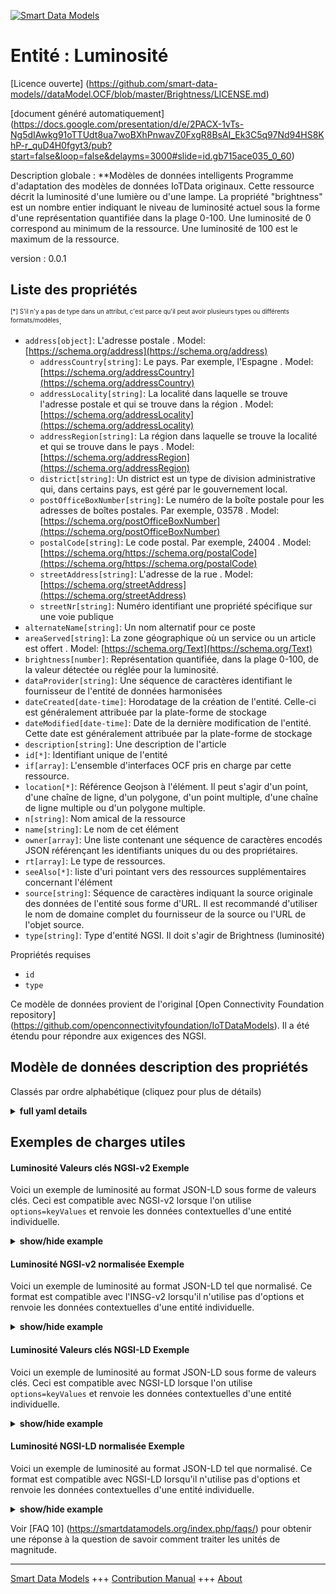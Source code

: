 <!-- 10-Header -->  
[![Smart Data Models](https://smartdatamodels.org/wp-content/uploads/2022/01/SmartDataModels_logo.png "Logo")](https://smartdatamodels.org)  
Entité : Luminosité  
===================<!-- /10-Header -->  
<!-- 15-License -->  
[Licence ouverte] (https://github.com/smart-data-models//dataModel.OCF/blob/master/Brightness/LICENSE.md)  
[document généré automatiquement] (https://docs.google.com/presentation/d/e/2PACX-1vTs-Ng5dIAwkg91oTTUdt8ua7woBXhPnwavZ0FxgR8BsAI_Ek3C5q97Nd94HS8KhP-r_quD4H0fgyt3/pub?start=false&loop=false&delayms=3000#slide=id.gb715ace035_0_60)  
<!-- /15-License -->  
<!-- 20-Description -->  
Description globale : **Modèles de données intelligents Programme d'adaptation des modèles de données IoTData originaux. Cette ressource décrit la luminosité d'une lumière ou d'une lampe. La propriété "brightness" est un nombre entier indiquant le niveau de luminosité actuel sous la forme d'une représentation quantifiée dans la plage 0-100. Une luminosité de 0 correspond au minimum de la ressource. Une luminosité de 100 est le maximum de la ressource.  
version : 0.0.1  
<!-- /20-Description -->  
<!-- 30-PropertiesList -->  

## Liste des propriétés  

<sup><sub>[*] S'il n'y a pas de type dans un attribut, c'est parce qu'il peut avoir plusieurs types ou différents formats/modèles</sub></sup>.  
- `address[object]`: L'adresse postale  . Model: [https://schema.org/address](https://schema.org/address)	- `addressCountry[string]`: Le pays. Par exemple, l'Espagne  . Model: [https://schema.org/addressCountry](https://schema.org/addressCountry)  
	- `addressLocality[string]`: La localité dans laquelle se trouve l'adresse postale et qui se trouve dans la région  . Model: [https://schema.org/addressLocality](https://schema.org/addressLocality)  
	- `addressRegion[string]`: La région dans laquelle se trouve la localité et qui se trouve dans le pays  . Model: [https://schema.org/addressRegion](https://schema.org/addressRegion)  
	- `district[string]`: Un district est un type de division administrative qui, dans certains pays, est géré par le gouvernement local.    
	- `postOfficeBoxNumber[string]`: Le numéro de la boîte postale pour les adresses de boîtes postales. Par exemple, 03578  . Model: [https://schema.org/postOfficeBoxNumber](https://schema.org/postOfficeBoxNumber)  
	- `postalCode[string]`: Le code postal. Par exemple, 24004  . Model: [https://schema.org/https://schema.org/postalCode](https://schema.org/https://schema.org/postalCode)  
	- `streetAddress[string]`: L'adresse de la rue  . Model: [https://schema.org/streetAddress](https://schema.org/streetAddress)  
	- `streetNr[string]`: Numéro identifiant une propriété spécifique sur une voie publique    
- `alternateName[string]`: Un nom alternatif pour ce poste  - `areaServed[string]`: La zone géographique où un service ou un article est offert  . Model: [https://schema.org/Text](https://schema.org/Text)- `brightness[number]`: Représentation quantifiée, dans la plage 0-100, de la valeur détectée ou réglée pour la luminosité.  - `dataProvider[string]`: Une séquence de caractères identifiant le fournisseur de l'entité de données harmonisées  - `dateCreated[date-time]`: Horodatage de la création de l'entité. Celle-ci est généralement attribuée par la plate-forme de stockage  - `dateModified[date-time]`: Date de la dernière modification de l'entité. Cette date est généralement attribuée par la plate-forme de stockage  - `description[string]`: Une description de l'article  - `id[*]`: Identifiant unique de l'entité  - `if[array]`: L'ensemble d'interfaces OCF pris en charge par cette ressource.  - `location[*]`: Référence Geojson à l'élément. Il peut s'agir d'un point, d'une chaîne de ligne, d'un polygone, d'un point multiple, d'une chaîne de ligne multiple ou d'un polygone multiple.  - `n[string]`: Nom amical de la ressource  - `name[string]`: Le nom de cet élément  - `owner[array]`: Une liste contenant une séquence de caractères encodés JSON référençant les identifiants uniques du ou des propriétaires.  - `rt[array]`: Le type de ressources.  - `seeAlso[*]`: liste d'uri pointant vers des ressources supplémentaires concernant l'élément  - `source[string]`: Séquence de caractères indiquant la source originale des données de l'entité sous forme d'URL. Il est recommandé d'utiliser le nom de domaine complet du fournisseur de la source ou l'URL de l'objet source.  - `type[string]`: Type d'entité NGSI. Il doit s'agir de Brightness (luminosité)  <!-- /30-PropertiesList -->  
<!-- 35-RequiredProperties -->  
Propriétés requises  
- `id`  - `type`  <!-- /35-RequiredProperties -->  
<!-- 40-RequiredProperties -->  
Ce modèle de données provient de l'original [Open Connectivity Foundation repository] (https://github.com/openconnectivityfoundation/IoTDataModels). Il a été étendu pour répondre aux exigences des NGSI.  
<!-- /40-RequiredProperties -->  
<!-- 50-DataModelHeader -->  
## Modèle de données description des propriétés  
Classés par ordre alphabétique (cliquez pour plus de détails)  
<!-- /50-DataModelHeader -->  
<!-- 60-ModelYaml -->  
<details><summary><strong>full yaml details</strong></summary>    
```yaml  
Brightness:    
  description: Smart Data Models Program adaptation of the original IoTData data Models. This Resource describes the brightness of a light or lamp. The Property 'brightness' is an integer showing the current brightness level as a quantized representation in the range 0-100. A brightness of 0 is the minimum for the resource. A brightness of 100 is the maximum for the resource.    
  properties:    
    address:    
      description: The mailing address    
      properties:    
        addressCountry:    
          description: 'The country. For example, Spain'    
          type: string    
          x-ngsi:    
            model: https://schema.org/addressCountry    
            type: Property    
        addressLocality:    
          description: 'The locality in which the street address is, and which is in the region'    
          type: string    
          x-ngsi:    
            model: https://schema.org/addressLocality    
            type: Property    
        addressRegion:    
          description: 'The region in which the locality is, and which is in the country'    
          type: string    
          x-ngsi:    
            model: https://schema.org/addressRegion    
            type: Property    
        district:    
          description: 'A district is a type of administrative division that, in some countries, is managed by the local government'    
          type: string    
          x-ngsi:    
            type: Property    
        postOfficeBoxNumber:    
          description: 'The post office box number for PO box addresses. For example, 03578'    
          type: string    
          x-ngsi:    
            model: https://schema.org/postOfficeBoxNumber    
            type: Property    
        postalCode:    
          description: 'The postal code. For example, 24004'    
          type: string    
          x-ngsi:    
            model: https://schema.org/https://schema.org/postalCode    
            type: Property    
        streetAddress:    
          description: The street address    
          type: string    
          x-ngsi:    
            model: https://schema.org/streetAddress    
            type: Property    
        streetNr:    
          description: Number identifying a specific property on a public street    
          type: string    
          x-ngsi:    
            type: Property    
      type: object    
      x-ngsi:    
        model: https://schema.org/address    
        type: Property    
    alternateName:    
      description: An alternative name for this item    
      type: string    
      x-ngsi:    
        type: Property    
    areaServed:    
      description: The geographic area where a service or offered item is provided    
      type: string    
      x-ngsi:    
        model: https://schema.org/Text    
        type: Property    
    brightness:    
      description: The Quantized representation in the range 0-100 of the current sensed or set value for Brightness.    
      maximum: 100    
      minimum: 0    
      type: number    
      x-ngsi:    
        type: Property    
    dataProvider:    
      description: A sequence of characters identifying the provider of the harmonised data entity    
      type: string    
      x-ngsi:    
        type: Property    
    dateCreated:    
      description: Entity creation timestamp. This will usually be allocated by the storage platform    
      format: date-time    
      type: string    
      x-ngsi:    
        type: Property    
    dateModified:    
      description: Timestamp of the last modification of the entity. This will usually be allocated by the storage platform    
      format: date-time    
      type: string    
      x-ngsi:    
        type: Property    
    description:    
      description: A description of this item    
      type: string    
      x-ngsi:    
        type: Property    
    id:    
      anyOf:    
        - description: Identifier format of any NGSI entity    
          maxLength: 256    
          minLength: 1    
          pattern: ^[\w\-\.\{\}\$\+\*\[\]`|~^@!,:\\]+$    
          type: string    
          x-ngsi:    
            type: Property    
        - description: Identifier format of any NGSI entity    
          format: uri    
          type: string    
          x-ngsi:    
            type: Property    
      description: Unique identifier of the entity    
      x-ngsi:    
        type: Property    
    if:    
      description: The OCF Interface set supported by this Resource.    
      items:    
        enum:    
          - oic.if.a    
          - oic.if.baseline    
        type: string    
      minItems: 2    
      readOnly: true    
      type: array    
      uniqueItems: true    
      x-ngsi:    
        type: Property    
    location:    
      description: 'Geojson reference to the item. It can be Point, LineString, Polygon, MultiPoint, MultiLineString or MultiPolygon'    
      oneOf:    
        - description: Geojson reference to the item. Point    
          properties:    
            bbox:    
              items:    
                type: number    
              minItems: 4    
              type: array    
            coordinates:    
              items:    
                type: number    
              minItems: 2    
              type: array    
            type:    
              enum:    
                - Point    
              type: string    
          required:    
            - type    
            - coordinates    
          title: GeoJSON Point    
          type: object    
          x-ngsi:    
            type: GeoProperty    
        - description: Geojson reference to the item. LineString    
          properties:    
            bbox:    
              items:    
                type: number    
              minItems: 4    
              type: array    
            coordinates:    
              items:    
                items:    
                  type: number    
                minItems: 2    
                type: array    
              minItems: 2    
              type: array    
            type:    
              enum:    
                - LineString    
              type: string    
          required:    
            - type    
            - coordinates    
          title: GeoJSON LineString    
          type: object    
          x-ngsi:    
            type: GeoProperty    
        - description: Geojson reference to the item. Polygon    
          properties:    
            bbox:    
              items:    
                type: number    
              minItems: 4    
              type: array    
            coordinates:    
              items:    
                items:    
                  items:    
                    type: number    
                  minItems: 2    
                  type: array    
                minItems: 4    
                type: array    
              type: array    
            type:    
              enum:    
                - Polygon    
              type: string    
          required:    
            - type    
            - coordinates    
          title: GeoJSON Polygon    
          type: object    
          x-ngsi:    
            type: GeoProperty    
        - description: Geojson reference to the item. MultiPoint    
          properties:    
            bbox:    
              items:    
                type: number    
              minItems: 4    
              type: array    
            coordinates:    
              items:    
                items:    
                  type: number    
                minItems: 2    
                type: array    
              type: array    
            type:    
              enum:    
                - MultiPoint    
              type: string    
          required:    
            - type    
            - coordinates    
          title: GeoJSON MultiPoint    
          type: object    
          x-ngsi:    
            type: GeoProperty    
        - description: Geojson reference to the item. MultiLineString    
          properties:    
            bbox:    
              items:    
                type: number    
              minItems: 4    
              type: array    
            coordinates:    
              items:    
                items:    
                  items:    
                    type: number    
                  minItems: 2    
                  type: array    
                minItems: 2    
                type: array    
              type: array    
            type:    
              enum:    
                - MultiLineString    
              type: string    
          required:    
            - type    
            - coordinates    
          title: GeoJSON MultiLineString    
          type: object    
          x-ngsi:    
            type: GeoProperty    
        - description: Geojson reference to the item. MultiLineString    
          properties:    
            bbox:    
              items:    
                type: number    
              minItems: 4    
              type: array    
            coordinates:    
              items:    
                items:    
                  items:    
                    items:    
                      type: number    
                    minItems: 2    
                    type: array    
                  minItems: 4    
                  type: array    
                type: array    
              type: array    
            type:    
              enum:    
                - MultiPolygon    
              type: string    
          required:    
            - type    
            - coordinates    
          title: GeoJSON MultiPolygon    
          type: object    
          x-ngsi:    
            type: GeoProperty    
      x-ngsi:    
        type: GeoProperty    
    n:    
      description: Friendly name of the Resource    
      maxLength: 64    
      readOnly: true    
      type: string    
      x-ngsi:    
        type: Property    
    name:    
      description: The name of this item    
      type: string    
      x-ngsi:    
        type: Property    
    owner:    
      description: A List containing a JSON encoded sequence of characters referencing the unique Ids of the owner(s)    
      items:    
        anyOf:    
          - description: Identifier format of any NGSI entity    
            maxLength: 256    
            minLength: 1    
            pattern: ^[\w\-\.\{\}\$\+\*\[\]`|~^@!,:\\]+$    
            type: string    
            x-ngsi:    
              type: Property    
          - description: Identifier format of any NGSI entity    
            format: uri    
            type: string    
            x-ngsi:    
              type: Property    
        description: Unique identifier of the entity    
        x-ngsi:    
          type: Property    
      type: array    
      x-ngsi:    
        type: Property    
    rt:    
      description: The Resource Type.    
      items:    
        enum:    
          - oic.r.light.brightness    
        maxLength: 64    
        type: string    
      minItems: 1    
      readOnly: true    
      type: array    
      uniqueItems: true    
      x-ngsi:    
        type: Property    
    seeAlso:    
      description: list of uri pointing to additional resources about the item    
      oneOf:    
        - items:    
            format: uri    
            type: string    
          minItems: 1    
          type: array    
        - format: uri    
          type: string    
      x-ngsi:    
        type: Property    
    source:    
      description: 'A sequence of characters giving the original source of the entity data as a URL. Recommended to be the fully qualified domain name of the source provider, or the URL to the source object'    
      type: string    
      x-ngsi:    
        type: Property    
    type:    
      description: NGSI entity type. It has to be Brightness    
      enum:    
        - Brightness    
      type: string    
      x-ngsi:    
        type: Property    
  required:    
    - id    
    - type    
  type: object    
  x-derived-from: https://github.com/OpenInterConnect/IoTDataModels/blob/master/BrightnessResURI.swagger.json    
  x-disclaimer: 'Redistribution and use in source and binary forms, with or without modification, are permitted  provided that the license conditions are met. Copyleft (c) 2022 Contributors to Smart Data Models Program'    
  x-license-url: https://github.com/smart-data-models/dataModel.OCF/blob/master/Brightness/LICENSE.md    
  x-model-schema: https://smart-data-models.github.io/dataModel.IoTDataModels/Brightness/schema.json    
  x-model-tags: OCF    
  x-version: 0.0.1    
```  
</details>    
<!-- /60-ModelYaml -->  
<!-- 70-MiddleNotes -->  
<!-- /70-MiddleNotes -->  
<!-- 80-Examples -->  
## Exemples de charges utiles  
#### Luminosité Valeurs clés NGSI-v2 Exemple  
Voici un exemple de luminosité au format JSON-LD sous forme de valeurs clés. Ceci est compatible avec NGSI-v2 lorsque l'on utilise `options=keyValues` et renvoie les données contextuelles d'une entité individuelle.  
<details><summary><strong>show/hide example</strong></summary>    
```json  
{  
    "id": "urn:ngsi-ld:Brightness:id:RPOQ:78156593",  
    "dateCreated": "1987-09-23T13:42:57Z",  
    "dateModified": "1974-03-28T23:13:05Z",  
    "source": "Behavior style report. Ability management test during foot that course nothing. Sound central myself before year.",  
    "name": "Board necessary religious natural sport music white. Natural explain before something first drug contain start.",  
    "alternateName": "Theory type successful together. Raise study modern miss dog Democrat quickly.",  
    "description": "Every manage political record word group food break. Picture suddenly drug rule bring determine some forward. Beyond chair recently and.",  
    "dataProvider": "Own ",  
    "owner": [  
        "urn:ngsi-ld:Brightness:items:UJLN:86914131",  
        "urn:ngsi-ld:Brightness:items:GILX:20870916"  
    ],  
    "seeAlso": [  
        "urn:ngsi-ld:Brightness:items:QIDT:79230225"  
    ],  
    "location": {  
        "type": "Point",  
        "coordinates": [  
            28.732768,  
            177.344405  
        ]  
    },  
    "address": {  
        "streetAddress": "Likely improve notice. True power home price check real leader.",  
        "addressLocality": "School name care several loss particular. Opportunity throughout take car financial security.",  
        "addressRegion": "Organization recognize civil. Pm her then nothing increase.",  
        "addressCountry": "Industry product another knowledge else citizen month. Traditional page a although for study anyone. Could yourself plan base rise would.",  
        "postalCode": "First degree response able state more. Couple part cup few. Beyond take however ball.",  
        "postOfficeBoxNumber": "Son break either president stage population boy. Everything affect America",  
        "streetNr": "Water voice travel among see red. Republican total policy hea",  
        "district": "Full per among clearly. Face house nature fall long dream answer confere"  
    },  
    "areaServed": "Buy break marriage also friend reach. Turn phone heart window. Assume be seek article.",  
    "rt": [  
        "oic.r.light.brightness"  
    ],  
    "brightness": 49,  
    "n": "Else memory if. Whose group through de",  
    "if": [  
        "oic.if.a",  
        "oic.if.baseline"  
    ],  
    "type": "Brightness"  
}  
```  
</details>  
#### Luminosité NGSI-v2 normalisée Exemple  
Voici un exemple de luminosité au format JSON-LD tel que normalisé. Ce format est compatible avec l'INSG-v2 lorsqu'il n'utilise pas d'options et renvoie les données contextuelles d'une entité individuelle.  
<details><summary><strong>show/hide example</strong></summary>    
```json  
{  
    "id": "urn:ngsi-ld:Brightness:id:RPOQ:78156593",  
    "dateCreated": {  
        "type": "DateTime",  
        "value": "1987-09-23T13:42:57Z"  
    },  
    "dateModified": {  
        "type": "DateTime",  
        "value": "1974-03-28T23:13:05Z"  
    },  
    "source": {  
        "type": "Text",  
        "value": "Behavior style report. Ability management test during foot that course nothing. Sound central myself before year."  
    },  
    "name": {  
        "type": "Text",  
        "value": "Board necessary religious natural sport music white. Natural explain before something first drug contain start."  
    },  
    "alternateName": {  
        "type": "Text",  
        "value": "Theory type successful together. Raise study modern miss dog Democrat quickly."  
    },  
    "description": {  
        "type": "Text",  
        "value": "Every manage political record word group food break. Picture suddenly drug rule bring determine some forward. Beyond chair recently and."  
    },  
    "dataProvider": {  
        "type": "Text",  
        "value": "Own "  
    },  
    "owner": {  
        "type": "StructuredValue",  
        "value": [  
            "urn:ngsi-ld:Brightness:items:UJLN:86914131",  
            "urn:ngsi-ld:Brightness:items:GILX:20870916"  
        ]  
    },  
    "seeAlso": {  
        "type": "StructuredValue",  
        "value": [  
            "urn:ngsi-ld:Brightness:items:QIDT:79230225"  
        ]  
    },  
    "location": {  
        "type": "geo:json",  
        "value": {  
            "type": "Point",  
            "coordinates": [  
                28.732768,  
                177.344405  
            ]  
        }  
    },  
    "address": {  
        "type": "StructuredValue",  
        "value": {  
            "streetAddress": "Likely improve notice. True power home price check real leader.",  
            "addressLocality": "School name care several loss particular. Opportunity throughout take car financial security.",  
            "addressRegion": "Organization recognize civil. Pm her then nothing increase.",  
            "addressCountry": "Industry product another knowledge else citizen month. Traditional page a although for study anyone. Could yourself plan base rise would.",  
            "postalCode": "First degree response able state more. Couple part cup few. Beyond take however ball.",  
            "postOfficeBoxNumber": "Son break either president stage population boy. Everything affect America",  
            "streetNr": "Water voice travel among see red. Republican total policy hea",  
            "district": "Full per among clearly. Face house nature fall long dream answer confere"  
        }  
    },  
    "areaServed": {  
        "type": "Text",  
        "value": "Buy break marriage also friend reach. Turn phone heart window. Assume be seek article."  
    },  
    "rt": {  
        "type": "StructuredValue",  
        "value": [  
            "oic.r.light.brightness"  
        ]  
    },  
    "brightness": {  
        "type": "Number",  
        "value": 49  
    },  
    "n": {  
        "type": "Text",  
        "value": "Else memory if. Whose group through de"  
    },  
    "if": {  
        "type": "StructuredValue",  
        "value": [  
            "oic.if.a",  
            "oic.if.baseline"  
        ]  
    },  
    "type": "Brightness"  
}  
```  
</details>  
#### Luminosité Valeurs clés NGSI-LD Exemple  
Voici un exemple de luminosité au format JSON-LD sous forme de valeurs clés. Ceci est compatible avec NGSI-LD lorsque l'on utilise `options=keyValues` et renvoie les données contextuelles d'une entité individuelle.  
<details><summary><strong>show/hide example</strong></summary>    
```json  
{  
    "id": "urn:ngsi-ld:Brightness:id:RPOQ:78156593",  
    "dateCreated": "1987-09-23T13:42:57Z",  
    "dateModified": "1974-03-28T23:13:05Z",  
    "source": "Behavior style report. Ability management test during foot that course nothing. Sound central myself before year.",  
    "name": "Board necessary religious natural sport music white. Natural explain before something first drug contain start.",  
    "alternateName": "Theory type successful together. Raise study modern miss dog Democrat quickly.",  
    "description": "Every manage political record word group food break. Picture suddenly drug rule bring determine some forward. Beyond chair recently and.",  
    "dataProvider": "Own ",  
    "owner": [  
        "urn:ngsi-ld:Brightness:items:UJLN:86914131",  
        "urn:ngsi-ld:Brightness:items:GILX:20870916"  
    ],  
    "seeAlso": [  
        "urn:ngsi-ld:Brightness:items:QIDT:79230225"  
    ],  
    "location": {  
        "type": "Point",  
        "coordinates": [  
            28.732768,  
            177.344405  
        ]  
    },  
    "address": {  
        "streetAddress": "Likely improve notice. True power home price check real leader.",  
        "addressLocality": "School name care several loss particular. Opportunity throughout take car financial security.",  
        "addressRegion": "Organization recognize civil. Pm her then nothing increase.",  
        "addressCountry": "Industry product another knowledge else citizen month. Traditional page a although for study anyone. Could yourself plan base rise would.",  
        "postalCode": "First degree response able state more. Couple part cup few. Beyond take however ball.",  
        "postOfficeBoxNumber": "Son break either president stage population boy. Everything affect America",  
        "streetNr": "Water voice travel among see red. Republican total policy hea",  
        "district": "Full per among clearly. Face house nature fall long dream answer confere"  
    },  
    "areaServed": "Buy break marriage also friend reach. Turn phone heart window. Assume be seek article.",  
    "rt": [  
        "oic.r.light.brightness"  
    ],  
    "brightness": 49,  
    "n": "Else memory if. Whose group through de",  
    "if": [  
        "oic.if.a",  
        "oic.if.baseline"  
    ],  
    "type": "Brightness",  
    "@context": [  
        "https://smartdatamodels.org/context.jsonld"  
    ]  
}  
```  
</details>  
#### Luminosité NGSI-LD normalisée Exemple  
Voici un exemple de luminosité au format JSON-LD tel que normalisé. Ce format est compatible avec NGSI-LD lorsqu'il n'utilise pas d'options et renvoie les données contextuelles d'une entité individuelle.  
<details><summary><strong>show/hide example</strong></summary>    
```json  
{  
    "id": "urn:ngsi-ld:Brightness:id:RPOQ:78156593",  
    "dateCreated": {  
        "type": "Property",  
        "value": {  
            "@type": "DateTime",  
            "@value": "1987-09-23T13:42:57Z"  
        }  
    },  
    "dateModified": {  
        "type": "Property",  
        "value": {  
            "@type": "DateTime",  
            "@value": "1974-03-28T23:13:05Z"  
        }  
    },  
    "source": {  
        "type": "Property",  
        "value": "Behavior style report. Ability management test during foot that course nothing. Sound central myself before year."  
    },  
    "name": {  
        "type": "Property",  
        "value": "Board necessary religious natural sport music white. Natural explain before something first drug contain start."  
    },  
    "alternateName": {  
        "type": "Property",  
        "value": "Theory type successful together. Raise study modern miss dog Democrat quickly."  
    },  
    "description": {  
        "type": "Property",  
        "value": "Every manage political record word group food break. Picture suddenly drug rule bring determine some forward. Beyond chair recently and."  
    },  
    "dataProvider": {  
        "type": "Property",  
        "value": "Own "  
    },  
    "owner": {  
        "type": "Property",  
        "value": [  
            "urn:ngsi-ld:Brightness:items:UJLN:86914131",  
            "urn:ngsi-ld:Brightness:items:GILX:20870916"  
        ]  
    },  
    "seeAlso": {  
        "type": "Property",  
        "value": [  
            "urn:ngsi-ld:Brightness:items:QIDT:79230225"  
        ]  
    },  
    "location": {  
        "type": "GeoProperty",  
        "value": {  
            "type": "Point",  
            "coordinates": [  
                28.732768,  
                177.344405  
            ]  
        }  
    },  
    "address": {  
        "type": "Property",  
        "value": {  
            "streetAddress": "Likely improve notice. True power home price check real leader.",  
            "addressLocality": "School name care several loss particular. Opportunity throughout take car financial security.",  
            "addressRegion": "Organization recognize civil. Pm her then nothing increase.",  
            "addressCountry": "Industry product another knowledge else citizen month. Traditional page a although for study anyone. Could yourself plan base rise would.",  
            "postalCode": "First degree response able state more. Couple part cup few. Beyond take however ball.",  
            "postOfficeBoxNumber": "Son break either president stage population boy. Everything affect America",  
            "streetNr": "Water voice travel among see red. Republican total policy hea",  
            "district": "Full per among clearly. Face house nature fall long dream answer confere"  
        }  
    },  
    "areaServed": {  
        "type": "Property",  
        "value": "Buy break marriage also friend reach. Turn phone heart window. Assume be seek article."  
    },  
    "rt": {  
        "type": "Property",  
        "value": [  
            "oic.r.light.brightness"  
        ]  
    },  
    "brightness": {  
        "type": "Property",  
        "value": 49  
    },  
    "n": {  
        "type": "Property",  
        "value": "Else memory if. Whose group through de"  
    },  
    "if": {  
        "type": "Property",  
        "value": [  
            "oic.if.a",  
            "oic.if.baseline"  
        ]  
    },  
    "type": "Brightness",  
    "@context": [  
        "https://smartdatamodels.org/context.jsonld"  
    ]  
}  
```  
</details><!-- /80-Examples -->  
<!-- 90-FooterNotes -->  
<!-- /90-FooterNotes -->  
<!-- 95-Units -->  
Voir [FAQ 10] (https://smartdatamodels.org/index.php/faqs/) pour obtenir une réponse à la question de savoir comment traiter les unités de magnitude.  
<!-- /95-Units -->  
<!-- 97-LastFooter -->  
---  
[Smart Data Models](https://smartdatamodels.org) +++ [Contribution Manual](https://bit.ly/contribution_manual) +++ [About](https://bit.ly/Introduction_SDM)<!-- /97-LastFooter -->  

